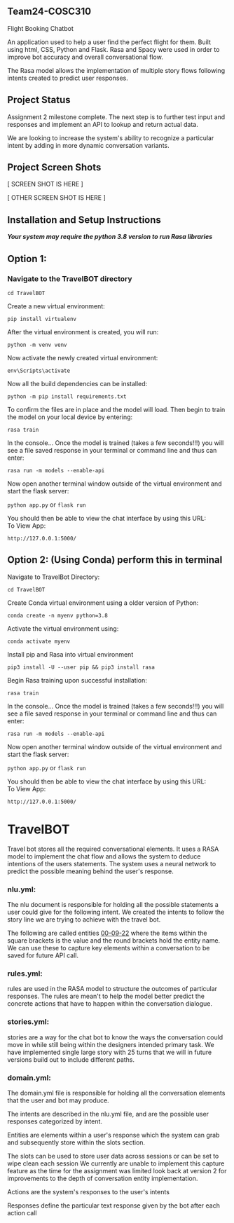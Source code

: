 ## Team24-COSC310


Flight Booking Chatbot 

An application used to help a user find the perfect flight for them.
Built using html, CSS, Python and Flask.
Rasa and Spacy were used in order to improve bot accuracy and overall conversational flow.

The Rasa model allows the implementation of multiple story flows following intents created to predict user responses.

## Project Status
Assignment 2 milestone complete. The next step is to further test input and responses and implement an API to lookup and return actual data.

We are looking to increase the system's ability to recognize a particular intent by adding in more dynamic conversation variants.


## Project Screen Shots

[ SCREEN SHOT IS HERE ]

[ OTHER SCREEN SHOT IS HERE ]


## Installation and Setup Instructions  

***Your system may require the python 3.8 version to run Rasa libraries***



## Option 1:

### Navigate to the TravelBOT directory

`cd TravelBOT`  

Create a new virtual environment:

`pip install virtualenv`  

After the virtual environment is created, you will run:

`python -m venv venv`

Now activate the newly created virtual environment:

`env\Scripts\activate`

Now all the build dependencies can be installed:

`python -m pip install requirements.txt`

To confirm the files are in place and the model will load. Then begin to train the model on your local device by entering: 

`rasa train`

In the console... Once the model is trained (takes a few seconds!!!) you will see a file saved response in your terminal or command line and thus can enter:

`rasa run -m models --enable-api`

Now open another terminal window outside of the virtual environment and start the flask server:

`python app.py`
or
`flask run`  

You should then be able to view the chat interface by using this URL: </br>
To View App:

`http://127.0.0.1:5000/` 

## Option 2: (Using Conda) perform this in terminal

Navigate to TravelBot Directory:

`cd TravelBOT` 

Create Conda virtual environment using a older version of Python:

`conda create -n myenv python=3.8`

Activate the virtual environment using:

`conda activate myenv`

Install pip and Rasa into virtual environment

`pip3 install -U --user pip && pip3 install rasa`

Begin Rasa training upon successful installation:


`rasa train`

In the console... Once the model is trained (takes a few seconds!!!) you will see a file saved response in your terminal or command line and thus can enter:

`rasa run -m models --enable-api`

Now open another terminal window outside of the virtual environment and start the flask server:

`python app.py`
or
`flask run`  

You should then be able to view the chat interface by using this URL: </br>
To View App:

`http://127.0.0.1:5000/` 


###

# TravelBOT

Travel bot stores all the required conversational elements. It uses a RASA model to implement the chat flow and allows the system to deduce intentions of the users statements. The system uses a neural network to predict the possible meaning behind the user's response.
### nlu.yml:  
  The nlu document is responsible for holding all the possible statements a user could give for the following intent. We created the intents to follow the story line we are trying to achieve with the travel bot. 
  
  The following are called entities [00-09-22](date) where the items within the square brackets is the value and the round brackets hold the entity name. We can use these to capture key elements within a conversation to be saved for future API call.


### rules.yml: 

  rules are used in the RASA model to structure the outcomes of particular responses. The rules are mean't to help the model better predict the concrete actions that have to happen within the conversation dialogue.



### stories.yml:  

  stories are a way for the chat bot to know the ways the conversation could move in while still being within the designers intended primary task. We have implemented single large story with 25 turns that we will in future versions build out to include different paths.

### domain.yml:

The domain.yml file is responsible for holding all the conversation elements that the user and bot may produce.

The intents are described in the nlu.yml file, and are the possible user responses categorized by intent.

Entities are elements within a user's response which the system can grab and subsequently store within the slots section.

The slots can be used to store user data across sessions or can be set to wipe clean each session
We currently are unable to implement this capture feature as the time for the assignment was limited
look back at version 2 for improvements to the depth of conversation entity implementation. 

Actions are the system's responses to the user's intents

Responses define the particular text response given by the bot after each action call
